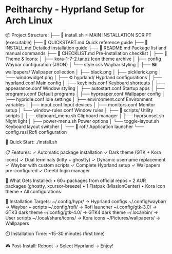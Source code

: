 Peitharchy - Hyprland Setup for Arch Linux
==========================================

📦 Project Structure:
├── 📄 install.sh           ⭐ MAIN INSTALLATION SCRIPT (executable)
├── 📖 QUICKSTART.md         Quick reference guide
├── 📖 INSTALL.md            Detailed installation guide
├── 📖 README.md             Package list and manual commands
├── 📖 CHECKLIST.md          Pre-installation checklist
│
├── 🎨 Theme & Icons:
│   ├── kora-1-7-2.tar.xz   Icon theme archive
│   ├── config               Waybar configuration (JSON)
│   └── style.css            Waybar styling
│
├── 🖼️  wallpapers/          Wallpaper collection
│   ├── black.png
│   ├── picklerick.png
│   └── windowidget.png
│
├── ⚙️  hyprland/            Hyprland configurations
│   ├── hyprland.conf        Main config
│   ├── keybinds.conf        Keyboard shortcuts
│   ├── appearance.conf      Window styling
│   ├── autostart.conf       Startup apps
│   ├── programs.conf        Default programs
│   ├── hyprpaper.conf       Wallpaper config
│   ├── hypridle.conf        Idle settings
│   ├── environment.conf     Environment variables
│   ├── input.conf           Input devices
│   ├── monitors.conf        Monitor setup
│   └── window-rules.conf    Window rules
│
├── 🚀 scripts/              Utility scripts
│   ├── clipboard_menu.sh    Clipboard manager
│   ├── hyprsunset.sh        Night light
│   ├── power-menu.sh        Power options
│   └── toggle-layout.sh     Keyboard layout switcher
│
└── 🎯 rofi/                 Application launcher
    └── config.rasi          Rofi configuration

🎯 Quick Start:
   ./install.sh

📋 Features:
   ✓ Automatic package installation
   ✓ Dark theme (GTK + Kora icons)
   ✓ Dual terminals (kitty + ghostty)
   ✓ Dynamic username replacement
   ✓ Waybar with custom scripts
   ✓ Complete Hyprland setup
   ✓ Wallpapers pre-configured
   ✓ Greetd login manager

🔧 What Gets Installed:
   • 60+ packages from official repos
   • 2 AUR packages (ghostty, xcursor-breeze)
   • 1 Flatpak (MissionCenter)
   • Kora icon theme
   • All configurations

📍 Installation Targets:
   ~/.config/hypr/              → Hyprland configs
   ~/.config/waybar/            → Waybar + scripts
   ~/.config/rofi/              → Rofi launcher
   ~/.config/gtk-3.0/           → GTK3 dark theme
   ~/.config/gtk-4.0/           → GTK4 dark theme
   ~/.local/bin/                → User scripts
   ~/.local/share/icons/        → Kora icons
   ~/Pictures/wallpapers/       → Wallpapers

⏱️  Installation Time: ~15-30 minutes (first time)

🎮 Post-Install: Reboot → Select Hyprland → Enjoy!
